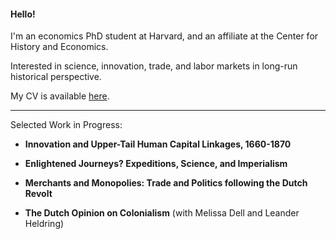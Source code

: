 #### Hello! 
I'm an economics PhD student at Harvard, and an affiliate at the Center for History and Economics.

Interested in science, innovation, trade, and labor markets in long-run historical perspective.

My CV is available [here](https://matthewleechen.github.io/cv/MLC_CV_11_Dec_2023.pdf).

--------

Selected Work in Progress: 

- **Innovation and Upper-Tail Human Capital Linkages, 1660-1870**

- **Enlightened Journeys? Expeditions, Science, and Imperialism**

- **Merchants and Monopolies: Trade and Politics following the Dutch Revolt**

- **The Dutch Opinion on Colonialism** (with Melissa Dell and Leander Heldring)
